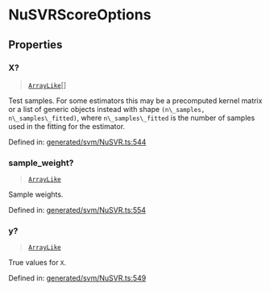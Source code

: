 # NuSVRScoreOptions

## Properties

### X?

> [`ArrayLike`](../types/ArrayLike.md)[]

Test samples. For some estimators this may be a precomputed kernel matrix or a list of generic objects instead with shape `(n\_samples, n\_samples\_fitted)`, where `n\_samples\_fitted` is the number of samples used in the fitting for the estimator.

Defined in:  [generated/svm/NuSVR.ts:544](https://github.com/transitive-bullshit/scikit-learn-ts/blob/92ab806/packages/sklearn/src/generated/svm/NuSVR.ts#L544)

### sample\_weight?

> [`ArrayLike`](../types/ArrayLike.md)

Sample weights.

Defined in:  [generated/svm/NuSVR.ts:554](https://github.com/transitive-bullshit/scikit-learn-ts/blob/92ab806/packages/sklearn/src/generated/svm/NuSVR.ts#L554)

### y?

> [`ArrayLike`](../types/ArrayLike.md)

True values for `X`.

Defined in:  [generated/svm/NuSVR.ts:549](https://github.com/transitive-bullshit/scikit-learn-ts/blob/92ab806/packages/sklearn/src/generated/svm/NuSVR.ts#L549)
